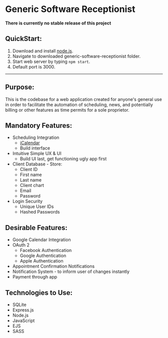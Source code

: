 # Generic Software Receptionist

**There is currently no stable release of this project**

## QuickStart:
1. Download and install [node.js](https://nodejs.org/en/download/).
2. Navigate to downloaded generic-software-receptionist folder.
3. Start web server by typing `npm start`.
4. Default port is 3000.

---

## Purpose:
This is the codebase for a web application created for anyone's general use in order to facilitate the automation of scheduling, news, and potentially billing or other features as time permits for a sole proprietor.

## Mandatory Features:
* Scheduling Integration
    * [iCalendar](https://tools.ietf.org/html/rfc5545)
    * Build interface
* Intuitive Simple UX & UI
    * Build UI last, get functioning ugly app first
* Client Database - Store:
    * Client ID
    * First name
    * Last name
    * Client chart
    * Email
    * Password
* Login Security
  * Unique User IDs
  * Hashed Passwords

## Desirable Features:
* Google Calendar Integration
* OAuth 2
  * Facebook Authentication
  * Google Authentication
  * Apple Authentication
* Appointment Confirmation Notifications
* Notification System - to inform user of changes instantly
* Payment through app

## Technologies to Use:
* SQLite
* Express.js
* Node.js
* JavaScript
* EJS
* SASS
